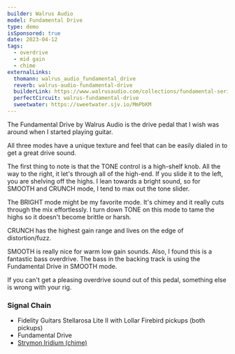 ```yaml
---
builder: Walrus Audio
model: Fundamental Drive
type: demo
isSponsored: true
date: 2023-04-12
tags:
  - overdrive
  - mid gain
  - chime
externalLinks:
  thomann: walrus_audio_fundamental_drive
  reverb: walrus-audio-fundamental-drive
  builderLink: https://www.walrusaudio.com/collections/fundamental-series/products/fundamental-series-drive
  perfectCircuit: walrus-fundamental-drive
  sweetwater: https://sweetwater.sjv.io/MmPbKM
---
```


The Fundamental Drive by Walrus Audio is the drive pedal that I wish was around when I started playing guitar.

All three modes have a unique texture and feel that can be easily dialed in to get a great drive sound.

The first thing to note is that the TONE control is a high-shelf knob. All the way to the right, it let's through all of the high-end. If you slide it to the left, you are shelving off the highs. I lean towards a bright sound, so for SMOOTH and CRUNCH mode, I tend to max out the tone slider.

The BRIGHT mode might be my favorite mode. It's chimey and it really cuts through the mix effortlessly. I turn down TONE on this mode to tame the highs so it doesn't become brittle or harsh.

CRUNCH has the highest gain range and lives on the edge of distortion/fuzz.

SMOOTH is really nice for warm low gain sounds. Also, I found this is a fantastic bass overdrive. The bass in the backing track is using the Fundamental Drive in SMOOTH mode.

If you can't get a pleasing overdrive sound out of this pedal, something else is wrong with your rig.

### Signal Chain

- Fidelity Guitars Stellarosa Lite II with Lollar Firebird pickups (both pickups)
- Fundamental Drive
- [Strymon Iridium (chime)](/demos/strymon-iridium)
